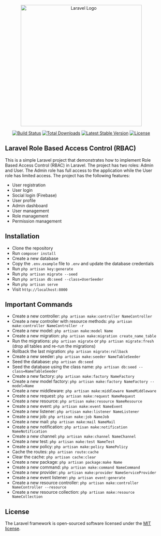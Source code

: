 <p align="center"><a href="https://laravel.com" target="_blank"><img src="https://raw.githubusercontent.com/laravel/art/master/logo-lockup/5%20SVG/2%20CMYK/1%20Full%20Color/laravel-logolockup-cmyk-red.svg" width="400" alt="Laravel Logo"></a></p>

<p align="center">
<a href="https://github.com/laravel/framework/actions"><img src="https://github.com/laravel/framework/workflows/tests/badge.svg" alt="Build Status"></a>
<a href="https://packagist.org/packages/laravel/framework"><img src="https://img.shields.io/packagist/dt/laravel/framework" alt="Total Downloads"></a>
<a href="https://packagist.org/packages/laravel/framework"><img src="https://img.shields.io/packagist/v/laravel/framework" alt="Latest Stable Version"></a>
<a href="https://packagist.org/packages/laravel/framework"><img src="https://img.shields.io/packagist/l/laravel/framework" alt="License"></a>
</p>

## Laravel Role Based Access Control (RBAC)

This is a simple Laravel project that demonstrates how to implement Role Based Access Control (RBAC) in Laravel. The project has two roles: Admin and User. The Admin role has full access to the application while the User role has limited access. The project has the following features:

- User registration
- User login
- Social login (Firebase)
- User profile
- Admin dashboard
- User management
- Role management
- Permission management

## Installation

- Clone the repository
- Run `composer install`
- Create a new database
- Copy the `.env.example` file to `.env` and update the database credentials
- Run `php artisan key:generate`
- Run `php artisan migrate --seed`
- Run `php artisan db:seed --class=UserSeeder`
- Run `php artisan serve`
- Visit `http://localhost:8000`

## Important Commands

- Create a new controller: `php artisan make:controller NameController`
- Create a new controller with resource methods: `php artisan make:controller NameController -r`
- Create a new model: `php artisan make:model Name`
- Create a new migration: `php artisan make:migration create_name_table`
- Run the migrations: `php artisan migrate` or `php artisan migrate:fresh` (drop all tables and re-run the migrations)
- Rollback the last migration: `php artisan migrate:rollback`
- Create a new seeder: `php artisan make:seeder NameTableSeeder`
- Seed the database: `php artisan db:seed`
- Seed the database using the class name: `php artisan db:seed --class=NameTableSeeder`
- Create a new factory: `php artisan make:factory NameFactory`
- Create a new model factory: `php artisan make:factory NameFactory --model=Name`
- Create a new middleware: `php artisan make:middleware NameMiddleware`
- Create a new request: `php artisan make:request NameRequest`
- Create a new resource: `php artisan make:resource NameResource`
- Create a new event: `php artisan make:event NameEvent`
- Create a new listener: `php artisan make:listener NameListener`
- Create a new job: `php artisan make:job NameJob`
- Create a new mail: `php artisan make:mail NameMail`
- Create a new notification: `php artisan make:notification NameNotification`
- Create a new channel: `php artisan make:channel NameChannel`
- Create a new test: `php artisan make:test NameTest`
- Create a new policy: `php artisan make:policy NamePolicy`
- Cache the routes: `php artisan route:cache`
- Clear the cache: `php artisan cache:clear`
- Create a new package: `php artisan package:make Name`
- Create a new command: `php artisan make:command NameCommand`
- Create a new provider: `php artisan make:provider NameServiceProvider`
- Create a new event listener: `php artisan event:generate`
- Create a new resource controller: `php artisan make:controller NameController --resource`
- Create a new resource collection: `php artisan make:resource NameCollection`

## License

The Laravel framework is open-sourced software licensed under the [MIT license](https://opensource.org/licenses/MIT).
```
